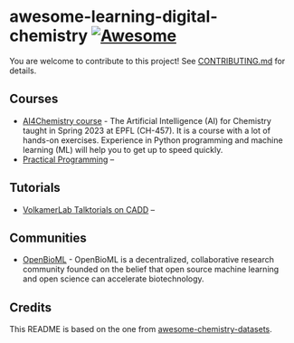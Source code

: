 # awesome-learning-digital-chemistry [![Awesome](https://awesome.re/badge-flat2.svg)](https://awesome.re)
You are welcome to contribute to this project! See [CONTRIBUTING.md](CONTRIBUTING.md) for details.


## Courses

* [AI4Chemistry course](https://github.com/schwallergroup/ai4chem_course) - The Artificial Intelligence (AI) for Chemistry taught in Spring 2023 at EPFL (CH-457). It is a course with a lot of hands-on exercises. Experience in Python programming and machine learning (ML) will help you to get up to speed quickly.
* [Practical Programming](https://schwallergroup.github.io/practical-programming-in-chemistry/) – 

## Tutorials
* [VolkamerLab Talktorials on CADD](https://projects.volkamerlab.org/teachopencadd/talktorials.html) –

## Communities

* [OpenBioML](https://www.openbioml.org/) - OpenBioML is a decentralized, collaborative research community founded on the belief that open source machine learning and open science can accelerate biotechnology.

## Credits 

This README is based on the one from [awesome-chemistry-datasets](https://github.com/kjappelbaum/awesome-chemistry-datasets).
